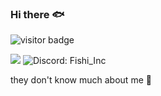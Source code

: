 ### Hi there 🐟

![visitor badge](https://visitor-badge.glitch.me/badge?page_id=fishi-inc.visitor-badge&left_text=You%20Are%20Visitor%20No.)

![](https://img.shields.io/badge/fishi-.fish-0099FF?link=https://fishi.fish)
![Discord: Fishi_Inc](https://img.shields.io/badge/dynamic/json?color=0099FF&label=Discord&query=%24%5B0%5D.username&url=https%3A%2F%2Fapi.fishi.fish%2Fsocial%2Fdiscord)

they don't know much about me 👀

